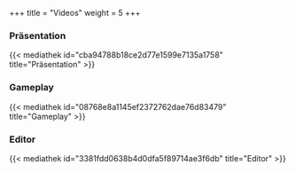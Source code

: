 +++
title = "Videos"
weight = 5
+++

### Präsentation
{{< mediathek id="cba94788b18ce2d77e1599e7135a1758" title="Präsentation" >}}

### Gameplay
{{< mediathek id="08768e8a1145ef2372762dae76d83479" title="Gameplay" >}}

### Editor
{{< mediathek id="3381fdd0638b4d0dfa5f89714ae3f6db" title="Editor" >}}
